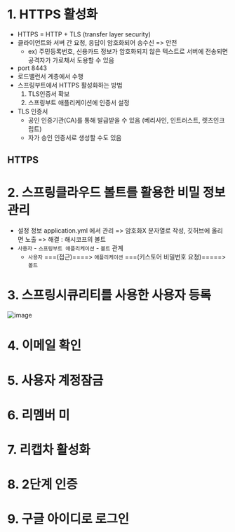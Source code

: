 # 1. HTTPS 활성화
- HTTPS = HTTP + TLS (transfer layer security)
- 클라이언트와 서버 간 요청, 응답이 암호화되어 송수신 => 안전
  - ex) 주민등록번호, 신용카드 정보가 암호화되지 않은 텍스트로 서버에 전송되면 공격자가 가로채서 도용할 수 있음
- port 8443
- 로드밸런서 계층에서 수행
- 스프링부트에서 HTTPS 활성화하는 방법
  1. TLS인증서 확보
  2. 스프링부트 애플리케이션에 인증서 설정
- TLS 인증서
  - 공인 인증기관(CA)를 통해 발급받을 수 있음 (베리사인, 인트러스트, 렛츠인크립트)
  - 자가 승인 인증서로 생성할 수도 있음
 
## HTTPS


    
# 2. 스프링클라우드 볼트를 활용한 비밀 정보 관리
- 설정 정보 application.yml 에서 관리 => 암호화X 문자열로 작성, 깃허브에 올리면 노출
  => 해결 : 해시코프의 볼트
- `사용자` - `스프링부트 애플리케이션` - `볼트` 관계
  - `사용자` ===(접근)====> `애플리케이션` ===(키스토어 비밀번호 요쳥)=====> `볼트`
  

# 3. 스프링시큐리티를 사용한 사용자 등록
![image](https://github.com/acrnm148/book-study/assets/67724306/f71281d4-ff89-40c0-b086-5608f0a82660)


# 4. 이메일 확인


# 5. 사용자 계정잠금


# 6. 리멤버 미


# 7. 리캡차 활성화


# 8. 2단계 인증


# 9. 구글 아이디로 로그인



